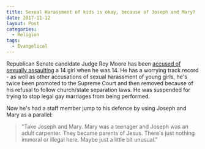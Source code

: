 ```yaml
---
title: Sexual Harassment of kids is okay, because of Joseph and Mary?
date: 2017-11-12
layout: Post
categories:
  - Religion
tags:
  - Evangelical
---
```


Republican Senate candidate Judge Roy Moore has been [accused of sexually assaulting](http://www.nzherald.co.nz/world/news/article.cfm?c_id=2&objectid=11942862) a 14 girl when he was 14. He has a worrying track record - as well as other accusations of sexual harassment of young girls, he's twice been promoted to the Supreme Court and then removed because of his refusal to follow church/state separation laws. He was suspended for trying to stop legal gay marriages from being performed.

<!-- more -->

Now he's had a staff member jump to his defence by using Joseph and Mary as a parallel:

> "Take Joseph and Mary. Mary was a teenager and Joseph was an adult carpenter. They became parents of Jesus. There's just nothing immoral or illegal here. Maybe just a little bit unusual."
